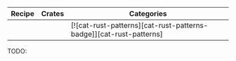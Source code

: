 | Recipe | Crates | Categories |
|--------|--------|------------|
|  |  | [![cat-rust-patterns][cat-rust-patterns-badge]][cat-rust-patterns] |
<div class="hidden">
TODO:
</div>
